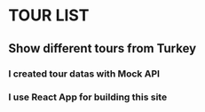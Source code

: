 # TOUR LIST

## Show different tours from Turkey

### I created tour datas with Mock API

### I use React App for building this site
